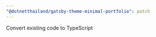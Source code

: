 ```yaml
---
"@dotnetthailand/gatsby-theme-minimal-portfolio": patch
---
```


Convert existing code to TypeScript
